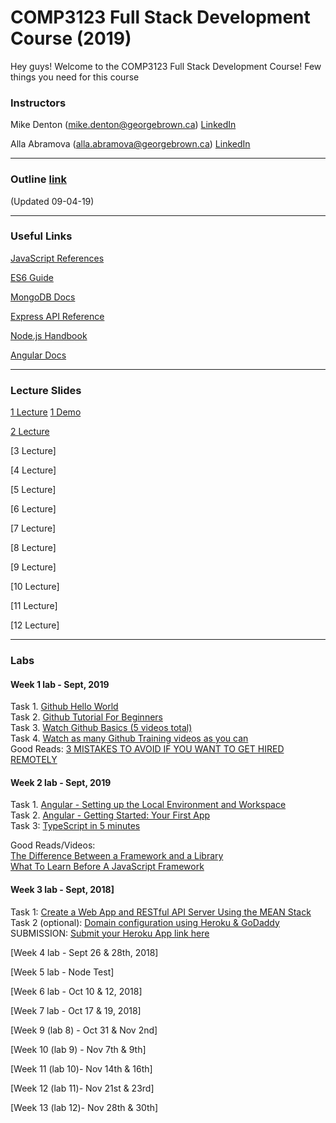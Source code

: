 # COMP3123 Full Stack Development Course (2019)

Hey guys! Welcome to the COMP3123 Full Stack Development Course! Few things you need for this course

### Instructors
Mike Denton (mike.denton@georgebrown.ca)  [LinkedIn](https://www.linkedin.com/in/mike-denton-1988597/)

Alla Abramova (alla.abramova@georgebrown.ca) [LinkedIn](https://www.linkedin.com/in/alla-abramova-4a652297/)

---

### Outline [link](https://docs.google.com/document/d/1lGIRS3KBx4Oj_T9QL_AZdJC5wmC7GRQT8C0CDIdLisA/edit?usp=sharing) 
(Updated 09-04-19)

---

### Useful Links
[JavaScript References](developer.mozilla.org)

[ES6 Guide](https://flaviocopes.com/es6/)

[MongoDB Docs](https://docs.mongodb.com/manual/reference/method/js-collection/)

[Express API Reference](https://expressjs.com/en/4x/api.html)

[Node.js Handbook](https://nodehandbook.com/)

[Angular Docs](https://angular.io/docs)


---

### Lecture Slides
[1 Lecture](https://drive.google.com/file/d/1d-3sb3lJrzd5k7i2fifx7XUePM8P4MoC/view?usp=sharing)
[1 Demo](https://drive.google.com/file/d/1g6miR1uyOrGRd3__EgHArS_Vf4TYNyKJ/view?usp=sharing)

[2 Lecture](https://drive.google.com/file/d/1jIKMkJQZpDI-i5OSI-nKmuNbLQ98Nah3/view?usp=sharing)

[3 Lecture]

[4 Lecture]

[5 Lecture]

[6 Lecture]

[7 Lecture]

[8 Lecture]

[9 Lecture]

[10 Lecture]

[11 Lecture]

[12 Lecture]


---
### Labs

#### Week 1 lab - Sept, 2019  

Task 1. [Github Hello World](https://guides.github.com/activities/hello-world/)   
Task 2. [Github Tutorial For Beginners](https://youtu.be/0fKg7e37bQE)  
Task 3. [Watch Github Basics (5 videos total)](https://www.youtube.com/playlist?list=PLg7s6cbtAD165JTRsXh8ofwRw0PqUnkVH)  
Task 4. [Watch as many Github Training videos as you can](https://www.youtube.com/user/GitHubGuides/playlists)  
Good Reads: [3 MISTAKES TO AVOID IF YOU WANT TO GET HIRED REMOTELY](https://x-team.com/blog/mistakes-remote-developers/)


#### Week 2 lab - Sept, 2019  

Task 1. [Angular - Setting up the Local Environment and Workspace](https://angular.io/guide/setup-local)   
Task 2. [Angular - Getting Started: Your First App](https://angular.io/start)  
Task 3: [TypeScript in 5 minutes](https://www.typescriptlang.org/docs/handbook/typescript-in-5-minutes.html)   
   
Good Reads/Videos:  
[The Difference Between a Framework and a Library](https://www.freecodecamp.org/news/the-difference-between-a-framework-and-a-library-bd133054023f/)  
[What To Learn Before A JavaScript Framework](https://www.youtube.com/watch?v=qi9VQqYcXqY)   


#### Week 3 lab - Sept, 2018]  

Task 1: [Create a Web App and RESTful API Server Using the MEAN Stack](https://devcenter.heroku.com/articles/mean-apps-restful-api)   
Task 2 (optional): [Domain configuration using Heroku & GoDaddy](https://github.com/IcaliaLabs/guides/wiki/Domain-configuration-using-Heroku-&-GoDaddy)  
SUBMISSION: [Submit your Heroku App link here](https://forms.gle/YWrgPZjMBW1GFaCV6)  


[Week 4 lab - Sept 26 & 28th, 2018]

[Week 5 lab - Node Test]

[Week 6 lab - Oct 10 & 12, 2018]

[Week 7 lab - Oct 17 & 19, 2018]

[Week 9  (lab 8) - Oct 31 & Nov 2nd]

[Week 10 (lab 9) - Nov 7th & 9th]

[Week 11 (lab 10)- Nov 14th & 16th]

[Week 12 (lab 11)- Nov 21st & 23rd]

[Week 13 (lab 12)- Nov 28th & 30th]


